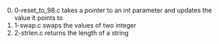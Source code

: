 0. 0-reset_to_98.c takes a pointer to an int parameter and updates the value it points to
1. 1-swap.c swaps the values of two integer
2. 2-strlen.c returns the length of a string
